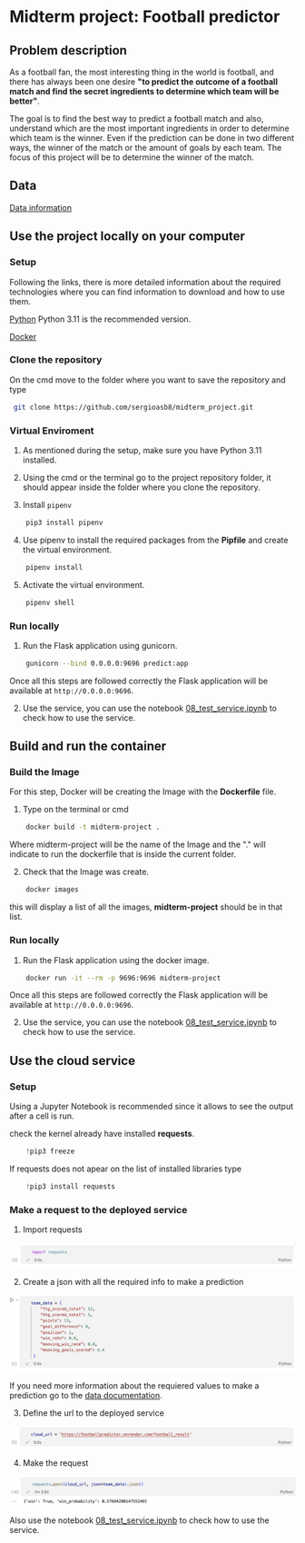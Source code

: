 # Midterm project: Football predictor


## Problem description

As a football fan, the most interesting thing in the world is football, and there has always been one desire __"to predict the outcome of a football match and find the secret ingredients to determine which team will be better"__. 

The goal is to find the best way to predict a football match and also, understand which are the most important ingredients in order to determine which team is the winner. Even if the prediction can be done in two different ways, the winner of the match or the amount of goals by each team. The focus of this project will be to determine the winner of the match.


## Data

[Data information](https://github.com/sergioasb8/midterm_project/blob/main/data/data.md)


## Use the project locally on your computer

### Setup

Following the links, there is more detailed information about the required technologies where you can find information to download and how to use them.

[Python](https://www.python.org/) Python 3.11 is the recommended version.

[Docker](https://www.docker.com/)

### Clone the repository

On the cmd move to the folder where you want to save the repository and type

```bash
 git clone https://github.com/sergioasb8/midterm_project.git
```

### Virtual Enviroment

1. As mentioned during the setup, make sure you have Python 3.11 installed.

2. Using the cmd or the terminal go to the project repository folder, it should appear inside the folder where you clone the repository.

3. Install ```pipenv```

```bash
    pip3 install pipenv
```

4. Use pipenv to install the required packages from the **Pipfile** and create the virtual environment.

```bash
    pipenv install
```

5. Activate the virtual environment.

```bash
    pipenv shell
```


### Run locally

1. Run the Flask application using gunicorn.

```bash
    gunicorn --bind 0.0.0.0:9696 predict:app
```

Once all this steps are followed correctly the Flask application will be available at ```http://0.0.0.0:9696```.

2. Use the service, you can use the notebook [08_test_service.ipynb](https://github.com/sergioasb8/midterm_project/blob/main/notebooks/08_test_service.ipynb) to check how to use the service.


## Build and run the container

### Build the Image

For this step, Docker will be creating the Image with the **Dockerfile** file.

1. Type on the terminal or cmd

```bash
    docker build -t midterm-project .
```

Where midterm-project will be the name of the Image and the "." will indicate to run the dockerfile that is inside the current folder.

2. Check that the Image was create.

```bash
    docker images
```

this will display a list of all the images, **midterm-project** should be in that list.

### Run locally

1. Run the Flask application using the docker image.

```bash
    docker run -it --rm -p 9696:9696 midterm-project
```

Once all this steps are followed correctly the Flask application will be available at ```http://0.0.0.0:9696```.

2. Use the service, you can use the notebook [08_test_service.ipynb](https://github.com/sergioasb8/midterm_project/blob/main/notebooks/08_test_service.ipynb) to check how to use the service.



## Use the cloud service

### Setup

Using a Jupyter Notebook is recommended since it allows to see the output after a cell is run.

check the kernel already have installed **requests**.

```python
    !pip3 freeze
```

If requests does not apear on the list of installed libraries type

```python
    !pip3 install requests
```

### Make a request to the deployed service

1. Import requests

![Alt text](image.png)

2. Create a json with all the required info to make a prediction

![Alt text](image-1.png)

If you need more information about the requiered values to make a prediction go to the [data documentation](https://github.com/sergioasb8/midterm_project/blob/main/data/data.md#input-data-to-predict).


3. Define the url to the deployed service

![Alt text](image-2.png)

4. Make the request

![Alt text](image-3.png)

Also use the notebook [08_test_service.ipynb](https://github.com/sergioasb8/midterm_project/blob/main/notebooks/08_test_service.ipynb) to check how to use the service.
